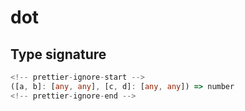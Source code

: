 # dot

## Type signature

```typescript
<!-- prettier-ignore-start -->
([a, b]: [any, any], [c, d]: [any, any]) => number
<!-- prettier-ignore-end -->
```
